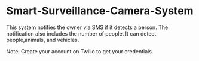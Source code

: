 # Smart-Surveillance-Camera-System
This system notifies the owner via SMS if it detects a person. The notification also includes the number of people. It can detect people,animals, and vehicles.

Note: Create your account on Twilio to get your credentials.
